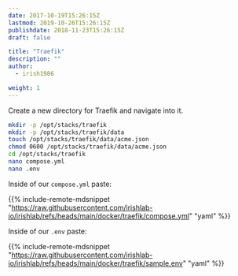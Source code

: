 ```yaml
---
date: 2017-10-19T15:26:15Z
lastmod: 2019-10-26T15:26:15Z
publishdate: 2018-11-23T15:26:15Z
draft: false

title: "Traefik"
description: ""
author:
  - irish1986

weight: 1
---
```


Create a new directory for Traefik and navigate into it.

```bash
mkdir -p /opt/stacks/traefik
mkdir -p /opt/stacks/traefik/data
touch /opt/stacks/traefik/data/acme.json
chmod 0600 /opt/stacks/traefik/data/acme.json
cd /opt/stacks/traefik
nano compose.yml
nano .env
```

Inside of our `compose.yml` paste:

{{% include-remote-mdsnippet "https://raw.githubusercontent.com/irishlab-io/irishlab/refs/heads/main/docker/traefik/compose.yml" "yaml" %}}

Inside of our `.env` paste:

{{% include-remote-mdsnippet "https://raw.githubusercontent.com/irishlab-io/irishlab/refs/heads/main/docker/traefik/sample.env" "yaml" %}}
